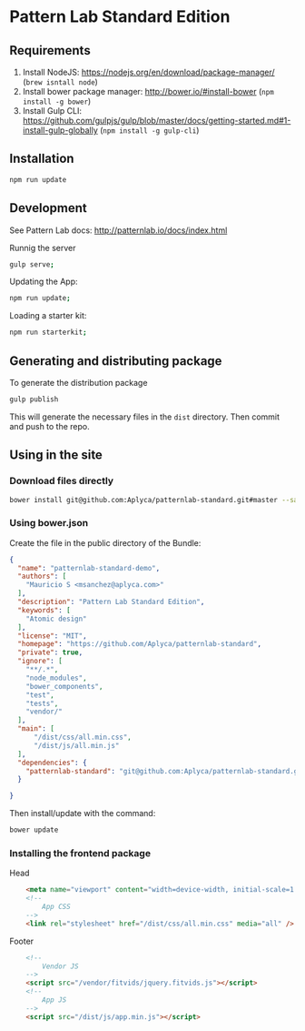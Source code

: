 Pattern Lab Standard Edition
=======================================

Requirements
------------

1. Install NodeJS: https://nodejs.org/en/download/package-manager/ (`brew isntall node`)
2. Install bower package manager: http://bower.io/#install-bower (`npm install -g bower`)
3. Install Gulp CLI: https://github.com/gulpjs/gulp/blob/master/docs/getting-started.md#1-install-gulp-globally (`npm install -g gulp-cli`)

Installation
------------

```bash
npm run update
```

Development
-----------

See Pattern Lab docs: http://patternlab.io/docs/index.html

Runnig the server

```bash
gulp serve;
```

Updating the App:

```bash
npm run update;
```

Loading a starter kit:

```bash
npm run starterkit;
```

Generating and distributing package
-----------------------------------

To generate the distribution package

```bash
gulp publish
```

This will generate the necessary files in the `dist` directory. Then commit and push to the repo.

Using in the site
-----------------

### Download files directly

```bash
bower install git@github.com:Aplyca/patternlab-standard.git#master --save
```

### Using bower.json

Create the file in the public directory of the Bundle:

```json
{
  "name": "patternlab-standard-demo",
  "authors": [
    "Mauricio S <msanchez@aplyca.com>"
  ],
  "description": "Pattern Lab Standard Edition",
  "keywords": [
    "Atomic design"
  ],
  "license": "MIT",
  "homepage": "https://github.com/Aplyca/patternlab-standard",
  "private": true,
  "ignore": [
    "**/.*",
    "node_modules",
    "bower_components",
    "test",
    "tests",
    "vendor/"
  ],
  "main": [
      "/dist/css/all.min.css",
      "/dist/js/all.min.js"
  ],
  "dependencies": {
    "patternlab-standard": "git@github.com:Aplyca/patternlab-standard.git#master"
  }

}
```

Then install/update with the command:

```bash
bower update
```

### Installing the frontend package

Head

```html
	<meta name="viewport" content="width=device-width, initial-scale=1.0"" />
	<!--
		App CSS
	-->
    <link rel="stylesheet" href="/dist/css/all.min.css" media="all" />
```

Footer

```html
	<!--
		Vendor JS
	-->
	<script src="/vendor/fitvids/jquery.fitvids.js"></script>
	<!--
		App JS
	-->    
	<script src="/dist/js/app.min.js"></script>     
```